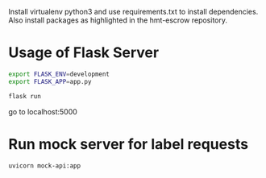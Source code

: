 Install virtualenv python3 and use requirements.txt to install dependencies.
Also install packages as highlighted in the hmt-escrow repository.

# Usage of Flask Server
```bash
export FLASK_ENV=development
export FLASK_APP=app.py

flask run
```
go to localhost:5000

# Run mock server for label requests
```bash
uvicorn mock-api:app
```